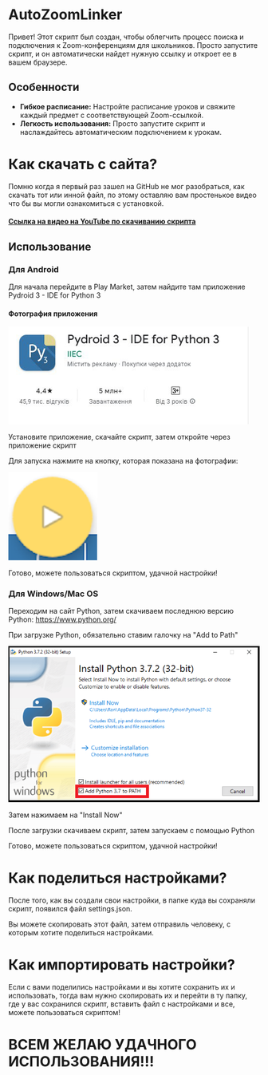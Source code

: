 # AutoZoomLinker

Привет! Этот скрипт был создан, чтобы облегчить процесс поиска и подключения к Zoom-конференциям для школьников. Просто запустите скрипт, и он автоматически найдет нужную ссылку и откроет ее в вашем браузере.

## Особенности

- **Гибкое расписание:** Настройте расписание уроков и свяжите каждый предмет с соответствующей Zoom-ссылкой.
- **Легкость использования:** Просто запустите скрипт и наслаждайтесь автоматическим подключением к урокам.

# Как скачать с сайта?

Помню когда я первый раз зашел на GitHub не мог разобраться, как скачать тот или инной файл, по этому оставляю вам простенькое видео что бы вы могли ознакомиться с установкой.

#### [Ссылка на видео на YouTube по скачиванию скрипта](https://youtube.com/shorts/TW4f2Tp4Lc0?feature=share)

## Использование

### Для Android

Для начала перейдите в Play Market, затем найдите там приложение Pydroid 3 - IDE for Python 3

#### Фотография приложения

![Pydroid 3 - IDE for Python 3](photo/pydroid.jpg)

Установите приложение, скачайте скрипт, затем откройте через приложение скрипт

Для запуска нажмите на кнопку, которая показана на фотографии:

![Запуск скрипта для Android](photo/runandrioid.png)

Готово, можете пользоваться скриптом, удачной настройки!

### Для Windows/Mac OS

Переходим на сайт Python, затем скачиваем последнюю версию Python: https://www.python.org/

При загрузке Python, обязательно ставим галочку на "Add to Path"

![Add to Path](photo/add_to_path.png)

Затем нажимаем на "Install Now"

После загрузки скачиваем скрипт, затем запускаем с помощью Python

Готово, можете пользоваться скриптом, удачной настройки!

# Как поделиться настройками?

После того, как вы создали свои настройки, в папке куда вы сохраняли скрипт, появился файл settings.json.

Вы можете скопировать этот файл, затем отправиль человеку, с которым хотите поделиться настройками.

# Как импортировать настройки?

Если с вами поделились настройками и вы хотите сохранить их и использовать, тогда вам нужно скопировать их и перейти в ту папку, где у вас сохранился скрипт, вставить файл с настройками и все, можете пользоваться скриптом!

# ВСЕМ ЖЕЛАЮ УДАЧНОГО ИСПОЛЬЗОВАНИЯ!!!
